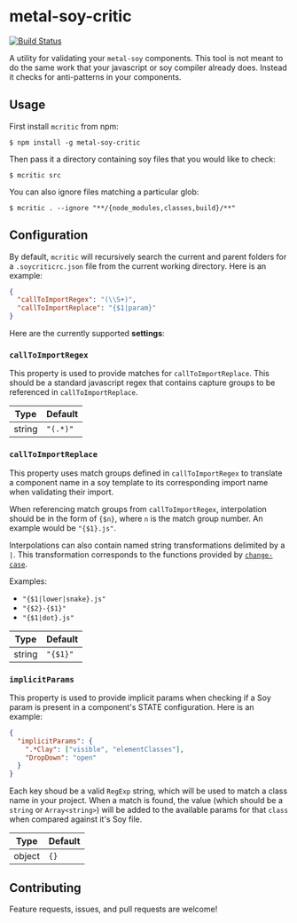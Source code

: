 # metal-soy-critic

[![Build Status](https://travis-ci.org/mthadley/metal-soy-critic.svg?branch=master)](https://travis-ci.org/mthadley/metal-soy-critic)

A utility for validating your `metal-soy` components. This tool is not meant to do the same work that your javascript or soy compiler already does. Instead it checks for anti-patterns in your components.

## Usage

First install `mcritic` from  npm:

```
$ npm install -g metal-soy-critic
```

Then pass it a directory containing soy files that you would like to check:

```
$ mcritic src
```

You can also ignore files matching a particular glob:

```
$ mcritic . --ignore "**/{node_modules,classes,build}/**"
```

## Configuration

By default, `mcritic` will recursively search the current and parent folders for a `.soycriticrc.json` file from the current working directory. Here is an example:

```json
{
  "callToImportRegex": "(\\S+)",
  "callToImportReplace": "{$1|param}"
}
```

Here are the currently supported **settings**:

### `callToImportRegex`

This property is used to provide matches for `callToImportReplace`. This should be a standard javascript regex that contains capture groups to be referenced in `callToImportReplace`.

|Type|Default|
|----|-------|
|string|`"(.*)"`|

### `callToImportReplace`

This property uses match groups defined in `callToImportRegex` to translate a component name in a soy template to its corresponding import name when validating their import.

When referencing match groups from `callToImportRegex`, interpolation should be in the form of `{$n}`, where `n` is the match group number. An example would be `"{$1}.js"`.

Interpolations can also contain named string transformations delimited by a `|`. This transformation corresponds to the functions provided by [`change-case`](https://www.npmjs.com/package/change-case).

Examples:
* `"{$1|lower|snake}.js"`
* `"{$2}-{$1}"`
* `"{$1|dot}.js"`

|Type|Default|
|----|-------|
|string|`"{$1}"`|

### `implicitParams`

This property is used to provide implicit params when checking if a Soy param is present in a component's STATE configuration. Here is an example:

```json
{
  "implicitParams": {
    ".*Clay": ["visible", "elementClasses"],
    "DropDown": "open"
  }
}
```

Each key shoud be a valid `RegExp` string, which will be used to match a class name in your project. When a match is found, the value (which should be a `string` or `Array<string>`) will be added to the available params for that `class` when compared against it's Soy file.

|Type|Default|
|----|-------|
|object|`{}`|

## Contributing

Feature requests, issues, and pull requests are welcome!
